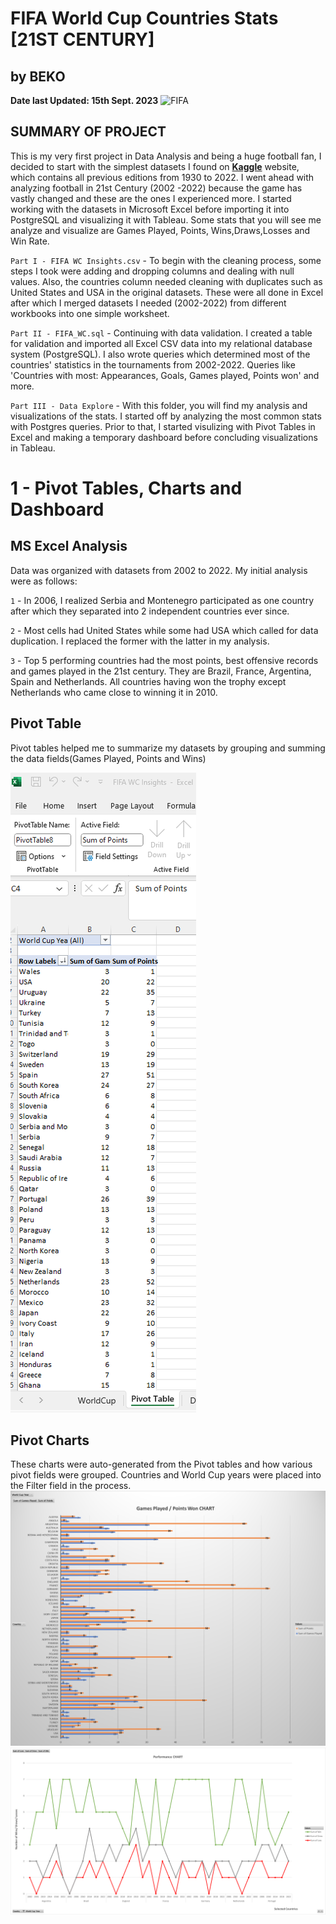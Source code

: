 # FIFA World Cup Countries Stats [21ST CENTURY] 
## by BEKO
**Date last Updated: 15th Sept. 2023**
![FIFA](https://assets.architecturaldigest.in/photos/60082342345ead69c9c1aeb6/16:9/w_1920,c_limit/FIFA-2018-World-Cup-Featured-1366x768.jpg)

## SUMMARY OF PROJECT
This is my very first project in Data Analysis and being a huge football fan, I decided to start with the simplest datasets I found on **[Kaggle](https://www.kaggle.com/datasets/iamsouravbanerjee/fifa-football-world-cup-dataset)** website, which contains all previous editions from 1930 to 2022. I went ahead with analyzing football in 21st Century (2002 -2022) because the game has vastly changed and these are the ones I experienced more. I started working with the datasets in Microsoft Excel before importing it into PostgreSQL and visualizing it with Tableau. Some stats that you will see me analyze and visualize are Games Played, Points, Wins,Draws,Losses and Win Rate.

`Part I - FIFA WC Insights.csv` - To begin with the cleaning process, some steps I took were adding and dropping columns and dealing with null values. Also, the countries column needed cleaning with duplicates such as United States and USA in the original datasets. These were all done in Excel after which I merged datasets I needed (2002-2022) from different workbooks into one simple worksheet. 

`Part II - FIFA_WC.sql` - Continuing with data validation. I created a table for validation and imported all Excel CSV data into my relational database system (PostgreSQL). I also wrote queries which determined most of the countries' statistics in the tournaments from 2002-2022. Queries like 'Countries with most: Appearances, Goals, Games played, Points won' and more. 

`Part III - Data Explore` - With this folder, you will find my analysis and visualizations of the stats. I started off by analyzing the most common stats with Postgres queries. Prior to that, I started visulizing with Pivot Tables in Excel and making a temporary dashboard before concluding visualizations in Tableau.

# 1 - Pivot Tables, Charts and Dashboard
## MS Excel Analysis
Data was organized with datasets from 2002 to 2022. My initial analysis were as follows:

`1` - In 2006, I realized Serbia and Montenegro participated as one country after which they separated into 2 independent countries ever since.

`2` - Most cells had United States while some had USA which called for data duplication. I replaced the former with the latter in my analysis.

`3` - Top 5 performing countries had the most points, best offensive records and games played in the 21st century. They are Brazil, France, Argentina, Spain and Netherlands. All countries having won the trophy except Netherlands who came close to winning it in 2010.

## Pivot Table
Pivot tables helped me to summarize my datasets by grouping and summing the data fields(Games Played, Points and Wins)

![Pivot Table](https://github.com/beko50/Portfolio/blob/main/Proj%231%20-%20FIFA%20World%20Cup%20Insights/Data%20Explore/MS_Excel/Pivot_Table.png?raw=true)

## Pivot Charts
These charts were auto-generated from the Pivot tables and how various pivot fields were grouped. Countries and World Cup years were placed into the Filter field in the process.
![Chart1](https://github.com/beko50/Portfolio/blob/main/Proj%231%20-%20FIFA%20World%20Cup%20Insights/Data%20Explore/MS_Excel/PivotChart1.png?raw=true)
![Chart2](https://github.com/beko50/Portfolio/blob/main/Proj%231%20-%20FIFA%20World%20Cup%20Insights/Data%20Explore/MS_Excel/PivotChart2.png?raw=true)
